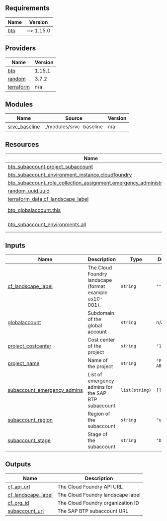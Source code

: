 <!-- BEGIN_TF_DOCS -->
## Requirements

| Name | Version |
|------|---------|
| <a name="requirement_btp"></a> [btp](#requirement\_btp) | ~> 1.15.0 |

## Providers

| Name | Version |
|------|---------|
| <a name="provider_btp"></a> [btp](#provider\_btp) | 1.15.1 |
| <a name="provider_random"></a> [random](#provider\_random) | 3.7.2 |
| <a name="provider_terraform"></a> [terraform](#provider\_terraform) | n/a |

## Modules

| Name | Source | Version |
|------|--------|---------|
| <a name="module_srvc_baseline"></a> [srvc\_baseline](#module\_srvc\_baseline) | ./modules/srvc-baseline | n/a |

## Resources

| Name | Type |
|------|------|
| [btp_subaccount.project_subaccount](https://registry.terraform.io/providers/SAP/btp/latest/docs/resources/subaccount) | resource |
| [btp_subaccount_environment_instance.cloudfoundry](https://registry.terraform.io/providers/SAP/btp/latest/docs/resources/subaccount_environment_instance) | resource |
| [btp_subaccount_role_collection_assignment.emergency_administrators](https://registry.terraform.io/providers/SAP/btp/latest/docs/resources/subaccount_role_collection_assignment) | resource |
| [random_uuid.uuid](https://registry.terraform.io/providers/hashicorp/random/latest/docs/resources/uuid) | resource |
| [terraform_data.cf_landscape_label](https://registry.terraform.io/providers/hashicorp/terraform/latest/docs/resources/data) | resource |
| [btp_globalaccount.this](https://registry.terraform.io/providers/SAP/btp/latest/docs/data-sources/globalaccount) | data source |
| [btp_subaccount_environments.all](https://registry.terraform.io/providers/SAP/btp/latest/docs/data-sources/subaccount_environments) | data source |

## Inputs

| Name | Description | Type | Default | Required |
|------|-------------|------|---------|:--------:|
| <a name="input_cf_landscape_label"></a> [cf\_landscape\_label](#input\_cf\_landscape\_label) | The Cloud Foundry landscape (format example us10-001). | `string` | `""` | no |
| <a name="input_globalaccount"></a> [globalaccount](#input\_globalaccount) | Subdomain of the global account | `string` | n/a | yes |
| <a name="input_project_costcenter"></a> [project\_costcenter](#input\_project\_costcenter) | Cost center of the project | `string` | `"12345"` | no |
| <a name="input_project_name"></a> [project\_name](#input\_project\_name) | Name of the project | `string` | `"Project ABC"` | no |
| <a name="input_subaccount_emergency_admins"></a> [subaccount\_emergency\_admins](#input\_subaccount\_emergency\_admins) | List of emergency admins for the SAP BTP subaccount | `list(string)` | `[]` | no |
| <a name="input_subaccount_region"></a> [subaccount\_region](#input\_subaccount\_region) | Region of the subaccount | `string` | `"us10"` | no |
| <a name="input_subaccount_stage"></a> [subaccount\_stage](#input\_subaccount\_stage) | Stage of the subaccount | `string` | `"DEV"` | no |

## Outputs

| Name | Description |
|------|-------------|
| <a name="output_cf_api_url"></a> [cf\_api\_url](#output\_cf\_api\_url) | The Cloud Foundry API URL |
| <a name="output_cf_landscape_label"></a> [cf\_landscape\_label](#output\_cf\_landscape\_label) | The Cloud Foundry landscape label |
| <a name="output_cf_org_id"></a> [cf\_org\_id](#output\_cf\_org\_id) | The Cloud Foundry organization ID |
| <a name="output_subaccount_url"></a> [subaccount\_url](#output\_subaccount\_url) | The SAP BTP subaccount URL |
<!-- END_TF_DOCS -->